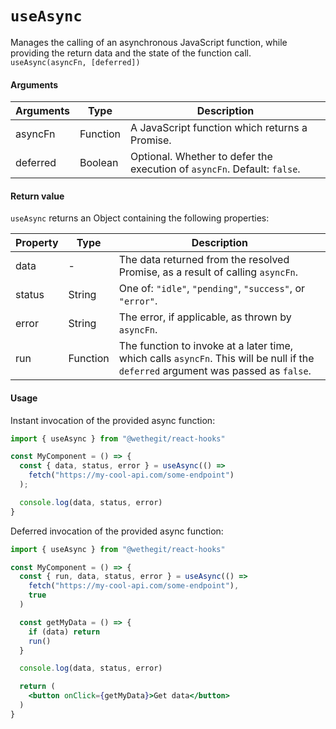 # `useAsync`

Manages the calling of an asynchronous JavaScript function, while providing the return data and the state of the function call.
`useAsync(asyncFn, [deferred])`

#### Arguments

| Arguments   | Type     | Description |
| ----------- | -------- | ----------- |
| asyncFn     | Function | A JavaScript function which returns a Promise. |
| deferred    | Boolean  | Optional. Whether to defer the execution of `asyncFn`. Default: `false`. |

#### Return value

`useAsync` returns an Object containing the following properties:

| Property | Type     | Description |
| -------- | -------- | ----------- |
| data     | -        | The data returned from the resolved Promise, as a result of calling `asyncFn`. |
| status   | String   | One of: `"idle"`, `"pending"`, `"success"`, or `"error"`. |
| error    | String   | The error, if applicable, as thrown by `asyncFn`. |
| run      | Function | The function to invoke at a later time, which calls `asyncFn`. This will be null if the `deferred` argument was passed as `false`. |

#### Usage

Instant invocation of the provided async function:

```jsx
import { useAsync } from "@wethegit/react-hooks"

const MyComponent = () => {
  const { data, status, error } = useAsync(() =>
    fetch("https://my-cool-api.com/some-endpoint")
  );

  console.log(data, status, error)
}
```

Deferred invocation of the provided async function:

```jsx
import { useAsync } from "@wethegit/react-hooks"

const MyComponent = () => {
  const { run, data, status, error } = useAsync(() =>
    fetch("https://my-cool-api.com/some-endpoint"),
    true
  )

  const getMyData = () => {
    if (data) return
    run()
  }

  console.log(data, status, error)

  return (
    <button onClick={getMyData}>Get data</button>
  )
}
```